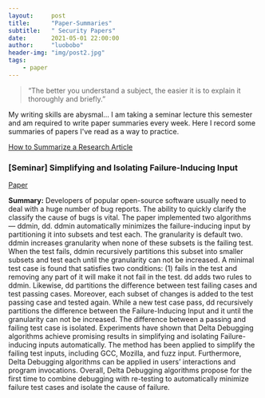 ```yaml
---
layout:     post
title:      "Paper-Summaries"
subtitle:   " Security Papers"
date:       2021-05-01 22:00:00
author:     "luobobo"
header-img: "img/post2.jpg"
tags:
    - paper
---
```


> “The better you understand a subject, the easier it is to explain it thoroughly and briefly.”

My writing skills are abysmal... I am taking a seminar lecture this semester and am required to write paper summaries every week. Here I record some summaries of papers I've read as a way to practice.

[How to Summarize a Research Article ](https://writingcenter.uconn.edu/wp-content/uploads/sites/593/2014/06/How_to_Summarize_a_Research_Article1.pdf)


### [Seminar] Simplifying and Isolating Failure-Inducing Input

[Paper](https://hiper.cis.udel.edu/lp/lib/exe/fetch.php/courses/other-delta-zellertse.pdf)

**Summary:**
Developers of popular open-source software usually need to deal with a huge number of bug reports. The ability to quickly clarify the classify the cause of bugs is vital. 
The paper implemented two algorithms — ddmin, dd. ddmin automatically minimizes the failure-inducing input by partitioning it into subsets and test each. The granularity is default two. ddmin increases granularity when none of these subsets is the failing test. When the test fails, ddmin recursively partitions this subset into smaller subsets and test each until the granularity can not be increased. A minimal test case is found that satisfies two conditions: (1) fails in the test and removing any part of it will make it not fail in the test. dd adds two rules to ddmin. Likewise, dd partitions the difference between test failing cases and test passing cases. Moreover, each subset of changes is added to the test passing case and tested again. While a new test case pass, dd recursively partitions the difference between the Failure-Inducing Input and it until the granularity can not be increased. The difference between a passing and failing test case is isolated. 
Experiments have shown that Delta Debugging algorithms achieve promising results in simplifying and isolating Failure-inducing inputs automatically. The method has been applied to simplify the failing test inputs, including GCC, Mozilla, and fuzz input. Furthermore, Delta Debugging algorithms can be applied in users’ interactions and program invocations. 
Overall, Delta Debugging algorithms propose for the first time to combine debugging with re-testing to automatically minimize failure test cases and isolate the cause of failure.